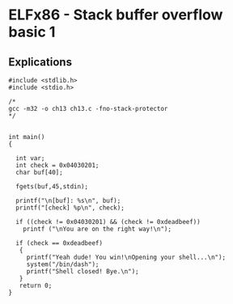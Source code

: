 # ELFx86 - Stack buffer overflow basic 1

## Explications

    #include <stdlib.h>
    #include <stdio.h>
     
    /*
    gcc -m32 -o ch13 ch13.c -fno-stack-protector
    */
     
     
    int main()
    {
     
      int var;
      int check = 0x04030201;
      char buf[40];
     
      fgets(buf,45,stdin);
     
      printf("\n[buf]: %s\n", buf);
      printf("[check] %p\n", check);
     
      if ((check != 0x04030201) && (check != 0xdeadbeef))
        printf ("\nYou are on the right way!\n");
     
      if (check == 0xdeadbeef)
       {
         printf("Yeah dude! You win!\nOpening your shell...\n");
         system("/bin/dash");
         printf("Shell closed! Bye.\n");
       }
       return 0;
    }

